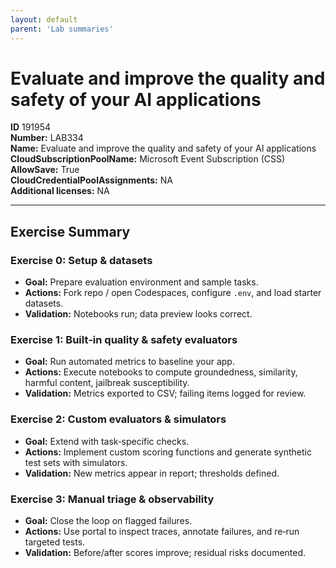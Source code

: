 ```yaml
---
layout: default
parent: 'Lab summaries'
---
```


# Evaluate and improve the quality and safety of your AI applications

**ID** 191954  
**Number:** LAB334  
**Name:** Evaluate and improve the quality and safety of your AI applications
**CloudSubscriptionPoolName:** Microsoft Event Subscription (CSS)  
**AllowSave:** True  
**CloudCredentialPoolAssignments:** NA  
**Additional licenses:** NA  

---

## Exercise Summary
### Exercise 0: Setup & datasets
- **Goal:** Prepare evaluation environment and sample tasks.
- **Actions:** Fork repo / open Codespaces, configure `.env`, and load starter datasets.
- **Validation:** Notebooks run; data preview looks correct.

### Exercise 1: Built‑in quality & safety evaluators
- **Goal:** Run automated metrics to baseline your app.
- **Actions:** Execute notebooks to compute groundedness, similarity, harmful content, jailbreak susceptibility.
- **Validation:** Metrics exported to CSV; failing items logged for review.

### Exercise 2: Custom evaluators & simulators
- **Goal:** Extend with task‑specific checks.
- **Actions:** Implement custom scoring functions and generate synthetic test sets with simulators.
- **Validation:** New metrics appear in report; thresholds defined.

### Exercise 3: Manual triage & observability
- **Goal:** Close the loop on flagged failures.
- **Actions:** Use portal to inspect traces, annotate failures, and re‑run targeted tests.
- **Validation:** Before/after scores improve; residual risks documented.
